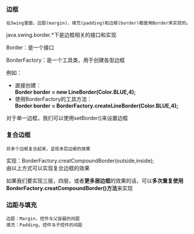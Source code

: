 ### 边框
    在Swing里面，边距(margin)，填充(padding)和边框(border)都是用Border来实现的。
    
java.swing.border.*下是边框相关的接口和实现

Border：是一个接口

BorderFactory：是一个工具类，用于创建各型边框

例如：</br>
- 直接创建：</br>
**Border border = new LineBorder(Color.BLUE,4);**</br>
- 使用BorderFactory的工具方法：</br>
**Border border = BorderFactory.createLineBorder(Color.BLUE,4);**

对于单一边框，我们可以使用setBorder()来设置边框

### 复合边框
    将多个边框复合起来，呈现多层边框的效果
    
实现：BorderFactory.creatCompoundBorder(outside,inside);</br>
由以上方式可以实现复合边框的效果

如果我们要实现三层，四层，或者**更多层边框**的效果的话，可以**多次重复使用BorderFactory.creatCompoundBorder()方法**来实现

### 边距与填充
    边距：Margin，控件与父容器的间距
    填充：Padding，控件与子控件的间距
